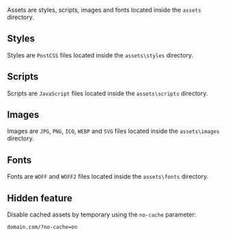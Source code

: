 Assets are styles, scripts, images and fonts located inside the `assets` directory.


Styles
------

Styles are `PostCSS` files located inside the `assets\styles` directory.


Scripts
-------

Scripts are `JavaScript` files located inside the `assets\scripts` directory.


Images
------

Images are `JPG`, `PNG`, `ICO`, `WEBP` and `SVG` files located inside the `assets\images` directory.


Fonts
-----

Fonts are `WOFF` and `WOFF2` files located inside the `assets\fonts` directory.


Hidden feature
--------------

Disable cached assets by temporary using the `no-cache` parameter:

```
domain.com/?no-cache=on
```
